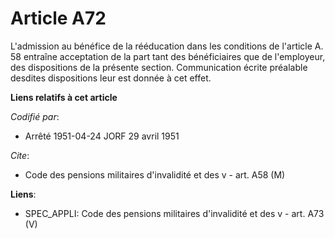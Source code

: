 # Article A72

L'admission au bénéfice de la rééducation dans les conditions de l'article A. 58 entraîne acceptation de la part tant des
bénéficiaires que de l'employeur, des dispositions de la présente section. Communication écrite préalable desdites
dispositions leur est donnée à cet effet.

**Liens relatifs à cet article**

_Codifié par_:

  - Arrêté 1951-04-24 JORF 29 avril 1951

_Cite_:

  - Code des pensions militaires d'invalidité et des v - art. A58 (M)

**Liens**:

  - SPEC_APPLI: Code des pensions militaires d'invalidité et des v - art. A73 (V)
